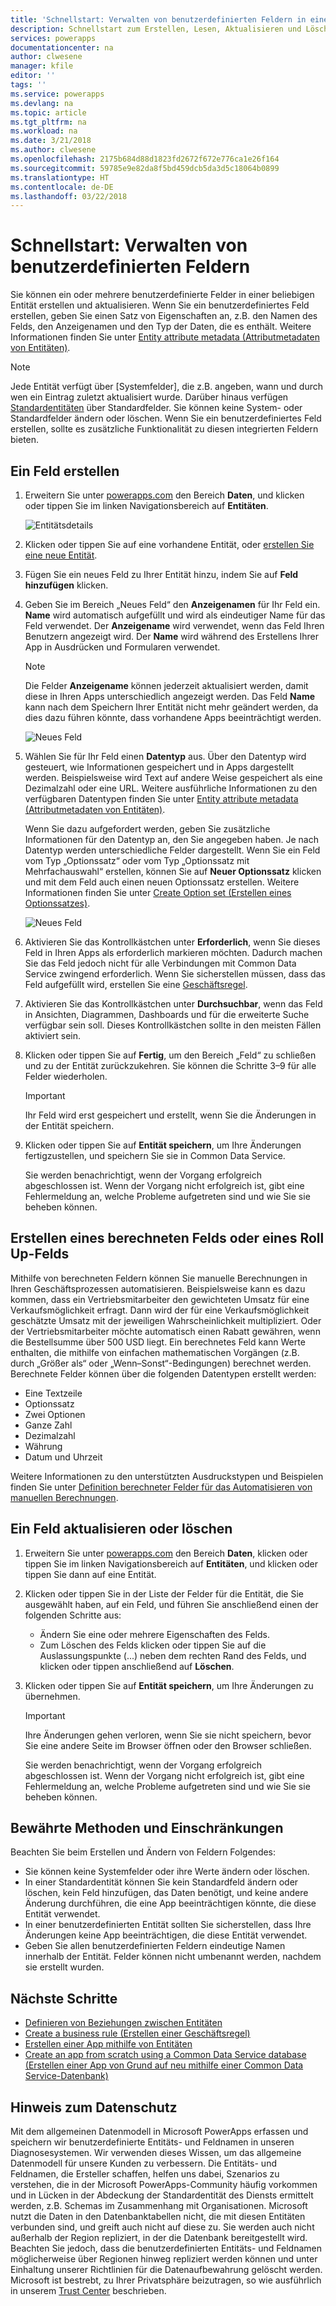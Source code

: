 ```yaml
---
title: 'Schnellstart: Verwalten von benutzerdefinierten Feldern in einer Entität | Microsoft-Dokumentation'
description: Schnellstart zum Erstellen, Lesen, Aktualisieren und Löschen von benutzerdefinierten Feldern in einer Entität.
services: powerapps
documentationcenter: na
author: clwesene
manager: kfile
editor: ''
tags: ''
ms.service: powerapps
ms.devlang: na
ms.topic: article
ms.tgt_pltfrm: na
ms.workload: na
ms.date: 3/21/2018
ms.author: clwesene
ms.openlocfilehash: 2175b684d88d1823fd2672f672e776ca1e26f164
ms.sourcegitcommit: 59785e9e82da8f5bd459dcb5da3d5c18064b0899
ms.translationtype: HT
ms.contentlocale: de-DE
ms.lasthandoff: 03/22/2018
---
```

# <a name="quickstart-manage-custom-fields"></a>Schnellstart: Verwalten von benutzerdefinierten Feldern
Sie können ein oder mehrere benutzerdefinierte Felder in einer beliebigen Entität erstellen und aktualisieren. Wenn Sie ein benutzerdefiniertes Feld erstellen, geben Sie einen Satz von Eigenschaften an, z.B. den Namen des Felds, den Anzeigenamen und den Typ der Daten, die es enthält. Weitere Informationen finden Sie unter [Entity attribute metadata (Attributmetadaten von Entitäten)](../../developer/common-data-service/entity-attribute-metadata.md).

> [!NOTE]
> Jede Entität verfügt über [Systemfelder], die z.B. angeben, wann und durch wen ein Eintrag zuletzt aktualisiert wurde. Darüber hinaus verfügen [Standardentitäten](data-platform-intro.md#system-fields) über Standardfelder. Sie können keine System- oder Standardfelder ändern oder löschen. Wenn Sie ein benutzerdefiniertes Feld erstellen, sollte es zusätzliche Funktionalität zu diesen integrierten Feldern bieten.

## <a name="create-a-field"></a>Ein Feld erstellen

1. Erweitern Sie unter [powerapps.com](https://web.powerapps.com) den Bereich **Daten**, und klicken oder tippen Sie im linken Navigationsbereich auf **Entitäten**.

    ![Entitätsdetails](./media/data-platform-cds-create-entity/entitylist.png "Entitätsliste")

2. Klicken oder tippen Sie auf eine vorhandene Entität, oder [erstellen Sie eine neue Entität](data-platform-create-entity.md).

3. Fügen Sie ein neues Feld zu Ihrer Entität hinzu, indem Sie auf **Feld hinzufügen** klicken.

4. Geben Sie im Bereich „Neues Feld“ den **Anzeigenamen** für Ihr Feld ein. **Name** wird automatisch aufgefüllt und wird als eindeutiger Name für das Feld verwendet. Der **Anzeigename** wird verwendet, wenn das Feld Ihren Benutzern angezeigt wird. Der **Name** wird während des Erstellens Ihrer App in Ausdrücken und Formularen verwendet.

    > [!NOTE]
    > Die Felder **Anzeigename** können jederzeit aktualisiert werden, damit diese in Ihren Apps unterschiedlich angezeigt werden. Das Feld **Name** kann nach dem Speichern Ihrer Entität nicht mehr geändert werden, da dies dazu führen könnte, dass vorhandene Apps beeinträchtigt werden.

    ![Neues Feld](./media/data-platform-cds-create-entity/newfieldpanel.png "Bereich „Neues Feld“")

5. Wählen Sie für Ihr Feld einen **Datentyp** aus. Über den Datentyp wird gesteuert, wie Informationen gespeichert und in Apps dargestellt werden. Beispielsweise wird Text auf andere Weise gespeichert als eine Dezimalzahl oder eine URL. Weitere ausführliche Informationen zu den verfügbaren Datentypen finden Sie unter [Entity attribute metadata (Attributmetadaten von Entitäten)](../../developer/common-data-service/entity-attribute-metadata.md).

    Wenn Sie dazu aufgefordert werden, geben Sie zusätzliche Informationen für den Datentyp an, den Sie angegeben haben. Je nach Datentyp werden unterschiedliche Felder dargestellt. Wenn Sie ein Feld vom Typ „Optionssatz“ oder vom Typ „Optionssatz mit Mehrfachauswahl“ erstellen, können Sie auf **Neuer Optionssatz** klicken und mit dem Feld auch einen neuen Optionssatz erstellen. Weitere Informationen finden Sie unter [Create Option set (Erstellen eines Optionssatzes)](custom-picklists.md).

    ![Neues Feld](./media/data-platform-cds-create-entity/newfieldpanel-2.png "Bereich „Neues Feld“")


7. Aktivieren Sie das Kontrollkästchen unter **Erforderlich**, wenn Sie dieses Feld in Ihren Apps als erforderlich markieren möchten. Dadurch machen Sie das Feld jedoch nicht für alle Verbindungen mit Common Data Service zwingend erforderlich. Wenn Sie sicherstellen müssen, dass das Feld aufgefüllt wird, erstellen Sie eine [Geschäftsregel](data-platform-create-business-rule.md).

8. Aktivieren Sie das Kontrollkästchen unter **Durchsuchbar**, wenn das Feld in Ansichten, Diagrammen, Dashboards und für die erweiterte Suche verfügbar sein soll. Dieses Kontrollkästchen sollte in den meisten Fällen aktiviert sein.

9. Klicken oder tippen Sie auf **Fertig**, um den Bereich „Feld“ zu schließen und zu der Entität zurückzukehren. Sie können die Schritte 3–9 für alle Felder wiederholen.
   
    > [!IMPORTANT]
    > Ihr Feld wird erst gespeichert und erstellt, wenn Sie die Änderungen in der Entität speichern.

10. Klicken oder tippen Sie auf **Entität speichern**, um Ihre Änderungen fertigzustellen, und speichern Sie sie in Common Data Service.

    Sie werden benachrichtigt, wenn der Vorgang erfolgreich abgeschlossen ist. Wenn der Vorgang nicht erfolgreich ist, gibt eine Fehlermeldung an, welche Probleme aufgetreten sind und wie Sie sie beheben können.

## <a name="create-a-calculated-or-roll-up-field"></a>Erstellen eines berechneten Felds oder eines Roll Up-Felds

Mithilfe von berechneten Feldern können Sie manuelle Berechnungen in Ihren Geschäftsprozessen automatisieren. Beispielsweise kann es dazu kommen, dass ein Vertriebsmitarbeiter den gewichteten Umsatz für eine Verkaufsmöglichkeit erfragt. Dann wird der für eine Verkaufsmöglichkeit geschätzte Umsatz mit der jeweiligen Wahrscheinlichkeit multipliziert. Oder der Vertriebsmitarbeiter möchte automatisch einen Rabatt gewähren, wenn die Bestellsumme über 500 USD liegt. Ein berechnetes Feld kann Werte enthalten, die mithilfe von einfachen mathematischen Vorgängen (z.B. durch „Größer als“ oder „Wenn–Sonst“-Bedingungen) berechnet werden. Berechnete Felder können über die folgenden Datentypen erstellt werden:

* Eine Textzeile
* Optionssatz
* Zwei Optionen
* Ganze Zahl
* Dezimalzahl
* Währung
* Datum und Uhrzeit

Weitere Informationen zu den unterstützten Ausdruckstypen und Beispielen finden Sie unter [Definition berechneter Felder für das Automatisieren von manuellen Berechnungen](/dynamics365/customer-engagement/customize/define-calculated-fields).


## <a name="update-or-delete-a-field"></a>Ein Feld aktualisieren oder löschen
1. Erweitern Sie unter [powerapps.com](https://web.powerapps.com) den Bereich **Daten**, klicken oder tippen Sie im linken Navigationsbereich auf **Entitäten**, und klicken oder tippen Sie dann auf eine Entität.
2. Klicken oder tippen Sie in der Liste der Felder für die Entität, die Sie ausgewählt haben, auf ein Feld, und führen Sie anschließend einen der folgenden Schritte aus:
   
   * Ändern Sie eine oder mehrere Eigenschaften des Felds.
   * Zum Löschen des Felds klicken oder tippen Sie auf die Auslassungspunkte (...) neben dem rechten Rand des Felds, und klicken oder tippen anschließend auf **Löschen**.

3. Klicken oder tippen Sie auf **Entität speichern**, um Ihre Änderungen zu übernehmen.
   
    > [!IMPORTANT]
    > Ihre Änderungen gehen verloren, wenn Sie sie nicht speichern, bevor Sie eine andere Seite im Browser öffnen oder den Browser schließen.

    Sie werden benachrichtigt, wenn der Vorgang erfolgreich abgeschlossen ist. Wenn der Vorgang nicht erfolgreich ist, gibt eine Fehlermeldung an, welche Probleme aufgetreten sind und wie Sie sie beheben können.

## <a name="best-practices-and-restrictions"></a>Bewährte Methoden und Einschränkungen
Beachten Sie beim Erstellen und Ändern von Feldern Folgendes:

* Sie können keine Systemfelder oder ihre Werte ändern oder löschen.
* In einer Standardentität können Sie kein Standardfeld ändern oder löschen, kein Feld hinzufügen, das Daten benötigt, und keine andere Änderung durchführen, die eine App beeinträchtigen könnte, die diese Entität verwendet.
* In einer benutzerdefinierten Entität sollten Sie sicherstellen, dass Ihre Änderungen keine App beeinträchtigen, die diese Entität verwendet.
* Geben Sie allen benutzerdefinierten Feldern eindeutige Namen innerhalb der Entität. Felder können nicht umbenannt werden, nachdem sie erstellt wurden.

## <a name="next-steps"></a>Nächste Schritte
* [Definieren von Beziehungen zwischen Entitäten](data-platform-entity-lookup.md)
* [Create a business rule (Erstellen einer Geschäftsregel)](data-platform-create-business-rule.md)
* [Erstellen einer App mithilfe von Entitäten](../canvas-apps/data-platform-create-app.md)
* [Create an app from scratch using a Common Data Service database (Erstellen einer App von Grund auf neu mithilfe einer Common Data Service-Datenbank)](../canvas-apps/data-platform-create-app-scratch.md)

## <a name="privacy-notice"></a>Hinweis zum Datenschutz
Mit dem allgemeinen Datenmodell in Microsoft PowerApps erfassen und speichern wir benutzerdefinierte Entitäts- und Feldnamen in unseren Diagnosesystemen.  Wir verwenden dieses Wissen, um das allgemeine Datenmodell für unsere Kunden zu verbessern. Die Entitäts- und Feldnamen, die Ersteller schaffen, helfen uns dabei, Szenarios zu verstehen, die in der Microsoft PowerApps-Community häufig vorkommen und in Lücken in der Abdeckung der Standardentität des Diensts ermittelt werden, z.B. Schemas im Zusammenhang mit Organisationen. Microsoft nutzt die Daten in den Datenbanktabellen nicht, die mit diesen Entitäten verbunden sind, und greift auch nicht auf diese zu. Sie werden auch nicht außerhalb der Region repliziert, in der die Datenbank bereitgestellt wird. Beachten Sie jedoch, dass die benutzerdefinierten Entitäts- und Feldnamen möglicherweise über Regionen hinweg repliziert werden können und unter Einhaltung unserer Richtlinien für die Datenaufbewahrung gelöscht werden. Microsoft ist bestrebt, zu Ihrer Privatsphäre beizutragen, so wie ausführlich in unserem [Trust Center](https://www.microsoft.com/trustcenter/Privacy/default.aspx) beschrieben.

